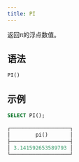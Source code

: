 ```yaml
---
title: PI
---
```


返回π的浮点数值。

## 语法

```sql
PI()
```

## 示例

```sql
SELECT PI();

┌───────────────────┐
│        pi()       │
├───────────────────┤
│ 3.141592653589793 │
└───────────────────┘
```
